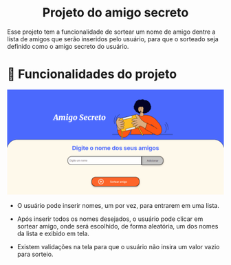 <h1 align="center"> Projeto do amigo secreto</h1>
<p>Esse projeto tem a funcionalidade de sortear um nome de amigo dentre a lista de amigos que serão inseridos pelo usuário, para que o sorteado seja definido como o amigo secreto do usuário.</p>

# :hammer: Funcionalidades do projeto
![Demonstração](assets/gif_demo.gif)

- <p>O usuário pode inserir nomes, um por vez, para entrarem em uma lista.<p>
- <p>Após inserir todos os nomes desejados, o usuário pode clicar em sortear amigo, onde será escolhido, de forma aleatória, um dos nomes da lista e exibido em tela.</p>
- <p>Existem validações na tela para que o usuário não insira um valor vazio para sorteio.</p>